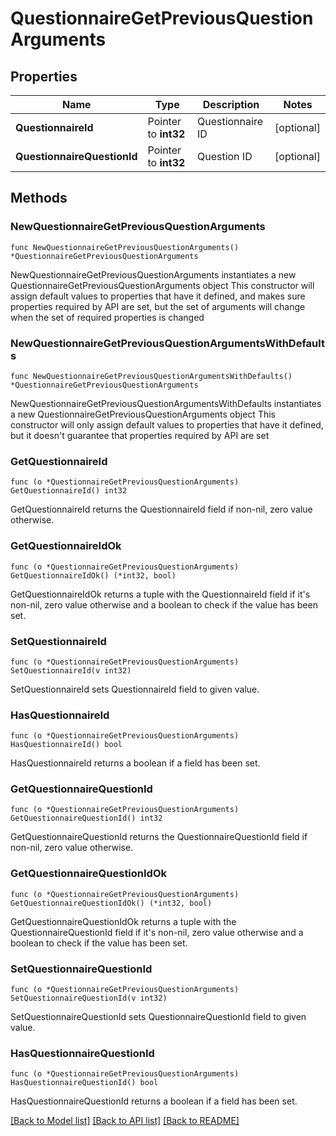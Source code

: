 # QuestionnaireGetPreviousQuestionArguments

## Properties

Name | Type | Description | Notes
------------ | ------------- | ------------- | -------------
**QuestionnaireId** | Pointer to **int32** | Questionnaire ID | [optional] 
**QuestionnaireQuestionId** | Pointer to **int32** | Question ID | [optional] 

## Methods

### NewQuestionnaireGetPreviousQuestionArguments

`func NewQuestionnaireGetPreviousQuestionArguments() *QuestionnaireGetPreviousQuestionArguments`

NewQuestionnaireGetPreviousQuestionArguments instantiates a new QuestionnaireGetPreviousQuestionArguments object
This constructor will assign default values to properties that have it defined,
and makes sure properties required by API are set, but the set of arguments
will change when the set of required properties is changed

### NewQuestionnaireGetPreviousQuestionArgumentsWithDefaults

`func NewQuestionnaireGetPreviousQuestionArgumentsWithDefaults() *QuestionnaireGetPreviousQuestionArguments`

NewQuestionnaireGetPreviousQuestionArgumentsWithDefaults instantiates a new QuestionnaireGetPreviousQuestionArguments object
This constructor will only assign default values to properties that have it defined,
but it doesn't guarantee that properties required by API are set

### GetQuestionnaireId

`func (o *QuestionnaireGetPreviousQuestionArguments) GetQuestionnaireId() int32`

GetQuestionnaireId returns the QuestionnaireId field if non-nil, zero value otherwise.

### GetQuestionnaireIdOk

`func (o *QuestionnaireGetPreviousQuestionArguments) GetQuestionnaireIdOk() (*int32, bool)`

GetQuestionnaireIdOk returns a tuple with the QuestionnaireId field if it's non-nil, zero value otherwise
and a boolean to check if the value has been set.

### SetQuestionnaireId

`func (o *QuestionnaireGetPreviousQuestionArguments) SetQuestionnaireId(v int32)`

SetQuestionnaireId sets QuestionnaireId field to given value.

### HasQuestionnaireId

`func (o *QuestionnaireGetPreviousQuestionArguments) HasQuestionnaireId() bool`

HasQuestionnaireId returns a boolean if a field has been set.

### GetQuestionnaireQuestionId

`func (o *QuestionnaireGetPreviousQuestionArguments) GetQuestionnaireQuestionId() int32`

GetQuestionnaireQuestionId returns the QuestionnaireQuestionId field if non-nil, zero value otherwise.

### GetQuestionnaireQuestionIdOk

`func (o *QuestionnaireGetPreviousQuestionArguments) GetQuestionnaireQuestionIdOk() (*int32, bool)`

GetQuestionnaireQuestionIdOk returns a tuple with the QuestionnaireQuestionId field if it's non-nil, zero value otherwise
and a boolean to check if the value has been set.

### SetQuestionnaireQuestionId

`func (o *QuestionnaireGetPreviousQuestionArguments) SetQuestionnaireQuestionId(v int32)`

SetQuestionnaireQuestionId sets QuestionnaireQuestionId field to given value.

### HasQuestionnaireQuestionId

`func (o *QuestionnaireGetPreviousQuestionArguments) HasQuestionnaireQuestionId() bool`

HasQuestionnaireQuestionId returns a boolean if a field has been set.


[[Back to Model list]](../README.md#documentation-for-models) [[Back to API list]](../README.md#documentation-for-api-endpoints) [[Back to README]](../README.md)


